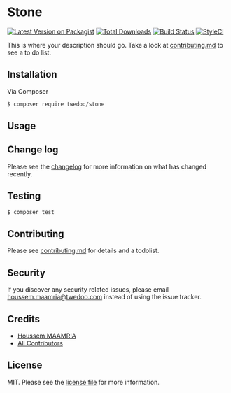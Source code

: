 # Stone

[![Latest Version on Packagist][ico-version]][link-packagist]
[![Total Downloads][ico-downloads]][link-downloads]
[![Build Status][ico-travis]][link-travis]
[![StyleCI][ico-styleci]][link-styleci]

This is where your description should go. Take a look at [contributing.md](contributing.md) to see a to do list.

## Installation

Via Composer

``` bash
$ composer require twedoo/stone
```

## Usage

## Change log

Please see the [changelog](changelog.md) for more information on what has changed recently.

## Testing

``` bash
$ composer test
```

## Contributing

Please see [contributing.md](contributing.md) for details and a todolist.

## Security

If you discover any security related issues, please email houssem.maamria@twedoo.com instead of using the issue tracker.

## Credits

- [Houssem MAAMRIA][link-author]
- [All Contributors][link-contributors]

## License

MIT. Please see the [license file](license.md) for more information.

[ico-version]: https://img.shields.io/packagist/v/twedoo/stone.svg?style=flat-square
[ico-downloads]: https://img.shields.io/packagist/dt/twedoo/stone.svg?style=flat-square
[ico-travis]: https://img.shields.io/travis/twedoo/stone/master.svg?style=flat-square
[ico-styleci]: https://styleci.io/repos/12345678/shield

[link-packagist]: https://packagist.org/packages/twedoo/stone
[link-downloads]: https://packagist.org/packages/twedoo/stone
[link-travis]: https://travis-ci.org/twedoo/stone
[link-styleci]: https://styleci.io/repos/12345678
[link-author]: https://github.com/twedoo
[link-contributors]: ../../contributors
